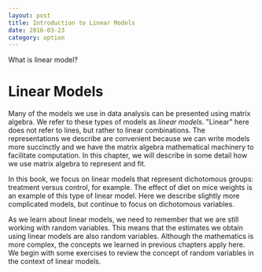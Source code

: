 ```yaml
---
layout: post
title: Introduction to Linear Models
date: 2016-03-23
category: option
---
```


What is linear model?
<!--more-->


# Linear Models

Many of the models we use in data analysis can be presented using matrix algebra. We refer to these types of models as _linear models_. "Linear" here does not refer to lines, but rather to linear combinations. The representations we describe are convenient because we can write models more succinctly and we have the matrix algebra mathematical machinery to facilitate computation. In this chapter, we will describe in some detail how we use matrix algebra to represent and fit.

In this book, we focus on linear models that represent dichotomous groups: treatment versus control, for example. The effect of diet on mice weights is an example of this type of linear model. Here we describe slightly more complicated models, but continue to focus on dichotomous variables. 

As we learn about linear models, we need to remember that we are still working with random variables. This means that the estimates we obtain using linear models are also random variables. Although the mathematics is more complex, the concepts we learned in previous chapters apply here. We begin with some exercises to review the concept of random variables in the context of linear models.
